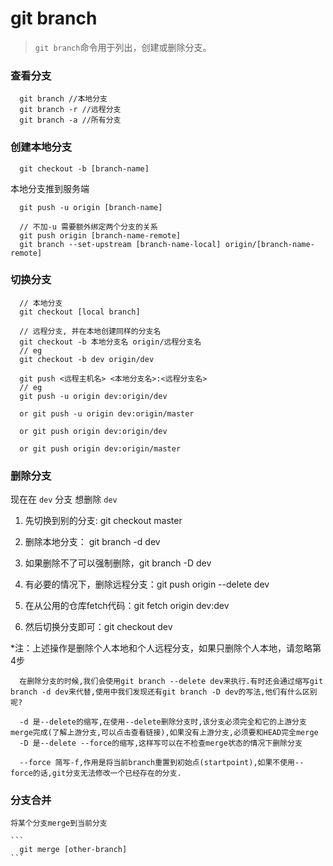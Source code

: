 # git branch

> `git branch`命令用于列出，创建或删除分支。

### 查看分支

```
  git branch //本地分支
  git branch -r //远程分支
  git branch -a //所有分支
```

### 创建本地分支

```
  git checkout -b [branch-name]
```

本地分支推到服务端

```
  git push -u origin [branch-name]

  // 不加-u 需要额外绑定两个分支的关系
  git push origin [branch-name-remote]
  git branch --set-upstream [branch-name-local] origin/[branch-name-remote]
```

### 切换分支

```
  // 本地分支
  git checkout [local branch]

  // 远程分支, 并在本地创建同样的分支名
  git checkout -b 本地分支名 origin/远程分支名
  // eg
  git checkout -b dev origin/dev

  git push <远程主机名> <本地分支名>:<远程分支名>
  // eg
  git push -u origin dev:origin/dev

  or git push -u origin dev:origin/master

  or git push origin dev:origin/dev

  or git push origin dev:origin/master

```

### 删除分支

  现在在 `dev` 分支 想删除 `dev` 

  1.  先切换到别的分支: git checkout master

  2. 删除本地分支： git branch -d dev

  3. 如果删除不了可以强制删除，git branch -D dev

  4. 有必要的情况下，删除远程分支：git push origin --delete dev

  5. 在从公用的仓库fetch代码：git fetch origin dev:dev

  6. 然后切换分支即可：git checkout dev

  *注：上述操作是删除个人本地和个人远程分支，如果只删除个人本地，请忽略第4步


  ```
    在删除分支的时候,我们会使用git branch --delete dev来执行.有时还会通过缩写git branch -d dev来代替,使用中我们发现还有git branch -D dev的写法,他们有什么区别呢?

    -d 是--delete的缩写,在使用--delete删除分支时,该分支必须完全和它的上游分支merge完成(了解上游分支,可以点击查看链接),如果没有上游分支,必须要和HEAD完全merge
    -D 是--delete --force的缩写,这样写可以在不检查merge状态的情况下删除分支

    --force 简写-f,作用是将当前branch重置到初始点(startpoint),如果不使用--force的话,git分支无法修改一个已经存在的分支.
  ```



  ### 分支合并
    将某个分支merge到当前分支

    ```
      git merge [other-branch] 
    ```